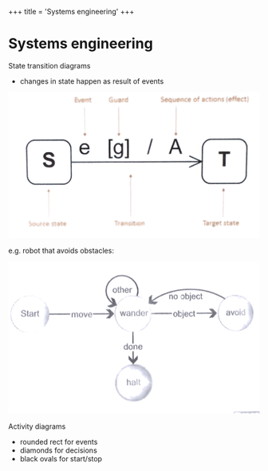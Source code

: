 +++
title = 'Systems engineering'
+++
# Systems engineering

State transition diagrams

- changes in state happen as result of events

![Photo.png](76a8d624923f4b72c0bfb09fd42428a4.png)

e.g. robot that avoids obstacles:

![Scannable Document on 28 Nov 2017 at 11_17_47.png](8ca002b539212b99d661276d2fd11d9f.png)

Activity diagrams

- rounded rect for events
- diamonds for decisions
- black ovals for start/stop
